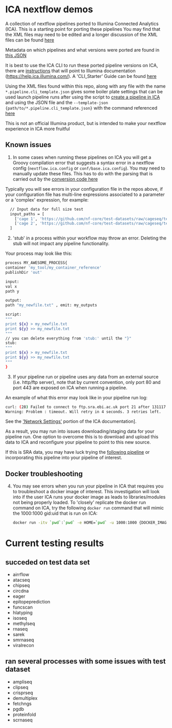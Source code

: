 # ICA nextflow demos

A collection of nextflow pipelines ported to Illumina Connected Analytics (ICA). This is a starting point for porting these pipelines 
You may find that the XML files may need to be edited and a longer discussion of the XML files can be found [here](https://github.com/keng404/nextflow-to-icav2-config/blob/main/XML.md)

Metadata on which pipelines and what versions were ported are found in [this JSON](https://github.com/keng404/ica_nextflow_demos_v2/blob/main/nf-core.ica_conversion.metadata.json)

It is best to use the ICA CLI to run these ported pipeline versions on ICA, there are [instructions](https://github.com/keng404/nextflow-to-icav2-config#prerequitsites) that will point to Illumina documentation (https://help.ica.illumina.com/). A 'CLI_Starter' Guide can be found [here](https://github.com/keng404/ica_nextflow_demos_v2/blob/main/CLI.md)

Using the XML files found within this repo, along with any file with the name ```*.pipeline.cli_template.json``` gives some boiler plate settings that can be used launch pipeline runs after using the script to [create a pipeline in ICA](https://github.com/keng404/nextflow-to-icav2-config#step-6-to-create-a-pipeline-in-ica-you-can-use-the-following-helper-script-nf-corecreate_ica_pipeliner) and using the JSON file and the  ```--template-json {path/to/*.pipeline.cli_template.json}``` with the command referenced [here](https://github.com/keng404/nextflow-to-icav2-config#how-to-run-a-pipeline-in--ica-via-cli)

This is not an official Illumina product, but is intended to make your nextflow experience in ICA more fruitful

## Known issues
1) In some cases when running these pipelines on ICA you will get a Groovy compilation error that suggests a syntax error in a nextflow config (```nextflow.ica.config``` or ```conf/base.ica.config```). You may need to manually update these files. This has to do with the parsing that is carried out by the [conversion code here](https://github.com/keng404/nextflow-to-icav2-config)

Typically you will see errors in your configuration file in the repos above, if your configuration file has multi-line expressions associated to a parameter or a 'complex' expression, for example:
```bash
  // Input data for full size test
  input_paths = [
    ['cage 1', 'https://github.com/nf-core/test-datasets/raw/cageseq/testdata/cage1.fastq.gz'],
    ['cage 2', 'https://github.com/nf-core/test-datasets/raw/cageseq/testdata/cage2.fastq.gz']
  ]
```
2) 'stub' in a process within your workflow may throw an error. Deleting the stub will not impact any pipeline functionality.

Your process may look like this:

```bash
process MY_AWESOME_PROCESS{
container 'my_tool/my_container_reference'
publishDir 'out'

input:
val x
path y

output:
path "my_newfile.txt" , emit: my_outputs

script:
"""
print ${x} > my_newfile.txt
print ${y} >> my_newfile.txt
"""
// you can delete everything from 'stub:' until the "}"
stub:
"""
print ${x} > my_newfile.txt
print ${y} >> my_newfile.txt
"""
}
```
3) If your pipeline run or pipeline uses any data from an external source (i.e. http/ftp server), note that by current convention, 
only port 80 and port 443 are exposed on ICA when running a pipeline. 

An example of what this error may look like in your pipeline run log:
```bash
curl: (28) Failed to connect to ftp.sra.ebi.ac.uk port 21 after 131117 ms: Connection timed out
Warning: Problem : timeout. Will retry in 4 seconds. 3 retries left.
```

See the ['Network Settings'](https://help.ica.illumina.com/reference/r-networksettings) portion of the ICA documentation].

As a result, you may run into issues downloading/staging data for your pipeline run.
One option to overcome this is to download and upload this data to ICA and reconfigure your pipeline to point to this new source.

If this is SRA data, you may have luck trying the [following pipeline](https://github.com/keng404/ica_nextflow_demos/tree/master/sra_download_pipeline) or incorporating this pipeline into your pipeline of interest.

## Docker troubleshooting

4) You may see errors when you run your pipeline in ICA that requires you to troubleshoot a docker image of interest. This investigation will look into if the user ICA runs your docker image as leads to libraries/modules not being properly loaded. To 'closely' replicate the docker run command on ICA, try the following ```docker run``` command that will mimic the 1000:1000 gid:uid that is run on ICA:
   ```bash
   docker run -itv `pwd`:`pwd` -e HOME=`pwd` -u 1000:1000 {DOCKER_IMAGE_OF_INTEREST} /bin/bash
   ```

# Current testing results

## succeded on test data set
- airrflow
- atacseq
- chipseq
- circdna
- eager
- epitopeprediction
- funcscan
- hlatyping
- isoseq
- methylseq
- rnaseq
- sarek
- smrnaseq
- viralrecon

## ran several processes with some issues with test dataset 
- ampliseq
- clipseq
- crisprseq
- demultiplex
- fetchngs
- pgdb
- proteinfold
- scrnaseq

